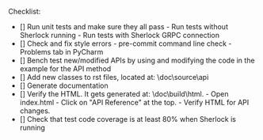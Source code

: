 Checklist:
- [] Run unit tests and make sure they all pass
		- Run tests without Sherlock running
		- Run tests with Sherlock GRPC connection
- [] Check and fix style errors
		- pre-commit command line check
		- Problems tab in PyCharm
- [] Bench test new/modified APIs by using and modifying the code in the example for the API method
- [] Add new classes to rst files, located at: <pysherlock>\doc\source\api
- [] Generate documentation
- [] Verify the HTML. It gets generated at: <pysherlock>\doc\build\html.
		- Open index.html
		- Click on "API Reference" at the top.
		- Verify HTML for API changes.
- [] Check that test code coverage is at least 80% when Sherlock is running
